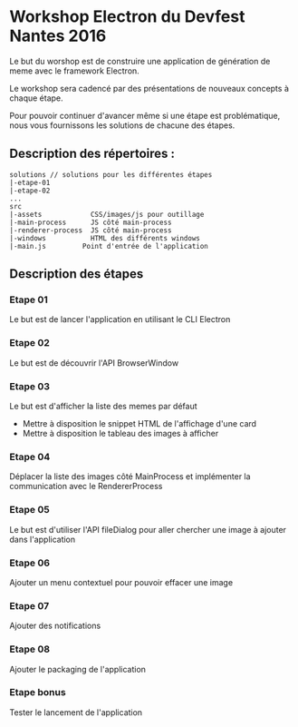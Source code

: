 # Workshop Electron du Devfest Nantes 2016

Le but du worshop est de construire une application de génération de meme avec le framework Electron.

Le workshop sera cadencé par des présentations de nouveaux concepts à chaque étape.

Pour pouvoir continuer d'avancer même si une étape est problématique, nous vous fournissons les solutions de chacune des étapes.

## Description des répertoires :
```
solutions // solutions pour les différentes étapes
|-etape-01
|-etape-02
...
src
|-assets            CSS/images/js pour outillage
|-main-process      JS côté main-process
|-renderer-process  JS côté main-process
|-windows           HTML des différents windows
|-main.js         Point d'entrée de l'application
```

## Description des étapes

### Etape 01

Le but est de lancer l'application en utilisant le CLI Electron

### Etape 02

Le but est de découvrir l'API BrowserWindow

### Etape 03

Le but est d'afficher la liste des memes par défaut
 - Mettre à disposition le snippet HTML de l'affichage d'une card
 - Mettre à disposition le tableau des images à afficher

### Etape 04

Déplacer la liste des images côté MainProcess et implémenter la communication avec le RendererProcess

### Etape 05

Le but est d'utiliser l'API fileDialog pour aller chercher une image à ajouter dans l'application

### Etape 06

Ajouter un menu contextuel pour pouvoir effacer une image

### Etape 07

Ajouter des notifications

### Etape 08

Ajouter le packaging de l'application

### Etape bonus

Tester le lancement de l'application
